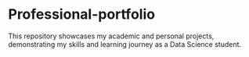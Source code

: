 # Professional-portfolio
This repository showcases my academic and personal projects, demonstrating my skills and learning journey as a Data Science student.
